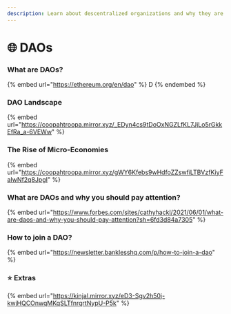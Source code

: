 ```yaml
---
description: Learn about descentralized organizations and why they are important.
---
```


# 🌐 DAOs

### What are DAOs?

{% embed url="https://ethereum.org/en/dao" %}
D
{% endembed %}

### DAO Landscape

{% embed url="https://coopahtroopa.mirror.xyz/_EDyn4cs9tDoOxNGZLfKL7JjLo5rGkkEfRa_a-6VEWw" %}

### The Rise of Micro-Economies

{% embed url="https://coopahtroopa.mirror.xyz/gWY6Kfebs9wHdfoZZswfiLTBVzfKiyFaIwNf2q8JpgI" %}

### What are DAOs and why you should pay attention?

{% embed url="https://www.forbes.com/sites/cathyhackl/2021/06/01/what-are-daos-and-why-you-should-pay-attention?sh=6fd3d84a7305" %}

### How to join a DAO?

{% embed url="https://newsletter.banklesshq.com/p/how-to-join-a-dao" %}

### ⭐️ Extras

{% embed url="https://kinjal.mirror.xyz/eD3-Sgv2h50j-kwjHQCOnwqMKqSLTfnrqrtNypU-P5k" %}
